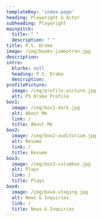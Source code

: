 ```yaml
---
templateKey: 'index-page'
heading: Playwright & Actor
subheading: Playwright
mainpitch:
  title: " "
  description: " "
title: P.S. Drake
image: /img/books-jumbotron.jpg
description:
intro:
  blurbs: null
  heading: P.S. Drake
  description:
profilePicture:
  image: /img/profile-picture.jpg
  alt: PS Drake Profile
box1:
  image: /img/box1-dark.jpg
  alt: About Me
  link: /
  title: About Me
box2:
  image: /img/box2-auditorium.jpg
  alt: Resume
  link: /
  title: Resume
box3:
  image: /img/box3-columbus.jpg
  alt: Plays
  link: /
  title: Plays
box4:
  image: /img/box4-staging.jpg
  alt: News & Inquiries
  link: /
  title: News & Inquiries
---
```

